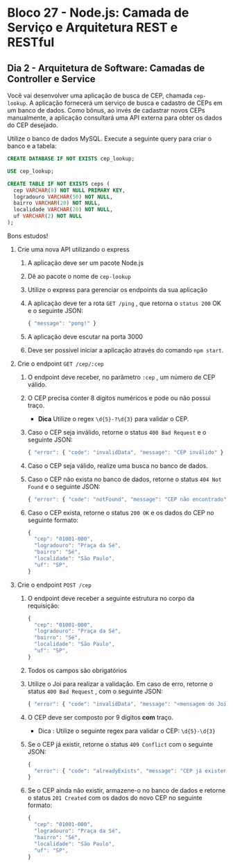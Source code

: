 # Bloco 27 - Node.js: Camada de Serviço e Arquitetura REST e RESTful

## Dia 2 - Arquitetura de Software: Camadas de Controller e Service

Você vai desenvolver uma aplicação de busca de CEP, chamada `cep-lookup`. A aplicação fornecerá um serviço de busca e cadastro de CEPs em um banco de dados. Como bônus, ao invés de cadastrar novos CEPs manualmente, a aplicação consultará uma API externa para obter os dados do CEP desejado.

Utilize o banco de dados MySQL. Execute a seguinte query para criar o banco e a tabela:

```sql
CREATE DATABASE IF NOT EXISTS cep_lookup;

USE cep_lookup;

CREATE TABLE IF NOT EXISTS ceps (
  cep VARCHAR(8) NOT NULL PRIMARY KEY,
  logradouro VARCHAR(50) NOT NULL,
  bairro VARCHAR(20) NOT NULL,
  localidade VARCHAR(20) NOT NULL,
  uf VARCHAR(2) NOT NULL
);
```

Bons estudos!

1. Crie uma nova API utilizando o express

    1. A aplicação deve ser um pacote Node.js

    2. Dê ao pacote o nome de `cep-lookup`

    3. Utilize o express para gerenciar os endpoints da sua aplicação

    4. A aplicação deve ter a rota `GET /ping` , que retorna o `status 200` OK e o seguinte JSON:

        ```js
        { "message": "pong!" }
        ```

    5. A aplicação deve escutar na porta 3000

    6. Deve ser possível iniciar a aplicação através do comando `npm start`.

2. Crie o endpoint `GET /cep/:cep`

    1. O endpoint deve receber, no parâmetro `:cep` , um número de CEP válido.

    2. O CEP precisa conter 8 dígitos numéricos e pode ou não possui traço.

        - **Dica** Utilize o regex `\d{5}-?\d{3}` para validar o CEP.

    3. Caso o CEP seja inválido, retorne o status `400 Bad Request` e o seguinte JSON:

        ```js
        { "error": { "code": "invalidData", "message": "CEP inválido" } }
        ```

    4. Caso o CEP seja válido, realize uma busca no banco de dados.

    5. Caso o CEP não exista no banco de dados, retorne o status `404 Not Found` e o seguinte JSON:

        ```js
        { "error": { "code": "notFound", "message": "CEP não encontrado" } }
        ```

    6. Caso o CEP exista, retorne o status `200 OK` e os dados do CEP no seguinte formato:

        ```js
        {
          "cep": "01001-000",
          "logradouro": "Praça da Sé",
          "bairro": "Sé",
          "localidade": "São Paulo",
          "uf": "SP",
        }
        ```

3. Crie o endpoint `POST /cep`

    1. O endpoint deve receber a seguinte estrutura no corpo da requisição:

        ```js
        {
          "cep": "01001-000",
          "logradouro": "Praça da Sé",
          "bairro": "Sé",
          "localidade": "São Paulo",
          "uf": "SP",
        }
        ```

    2. Todos os campos são obrigatórios

    3. Utilize o Joi para realizar a validação. Em caso de erro, retorne o status `400 Bad Request` , com o seguinte JSON:

        ```js
        { "error": { "code": "invalidData", "message": "<mensagem do Joi>" } }
        ```

    4. O CEP deve ser composto por 9 dígitos **com** traço.

        - Dica : Utilize o seguinte regex para validar o CEP: `\d{5}-\d{3}`

    5. Se o CEP já existir, retorne o status `409 Conflict` com o seguinte JSON:

        ```js
        {
          "error": { "code": "alreadyExists", "message": "CEP já existente" }
        }
        ```

    6. Se o CEP ainda não existir, armazene-o no banco de dados e retorne o status `201 Created` com os dados do novo CEP no seguinte formato:

        ```js
        {
          "cep": "01001-000",
          "logradouro": "Praça da Sé",
          "bairro": "Sé",
          "localidade": "São Paulo",
          "uf": "SP",
        }
        ```
